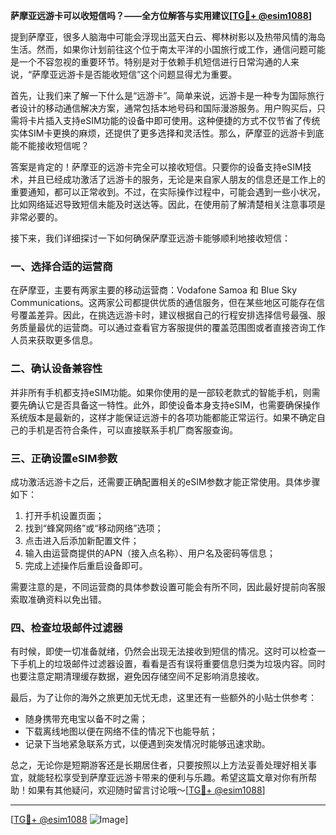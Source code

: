 **萨摩亚远游卡可以收短信吗？——全方位解答与实用建议[[TG💪+ @esim1088](https://t.me/s/esim1088)]**

提到萨摩亚，很多人脑海中可能会浮现出蓝天白云、椰林树影以及热带风情的海岛生活。然而，如果你计划前往这个位于南太平洋的小国旅行或工作，通信问题可能是一个不容忽视的重要环节。特别是对于依赖手机短信进行日常沟通的人来说，“萨摩亚远游卡是否能收短信”这个问题显得尤为重要。

首先，让我们来了解一下什么是“远游卡”。简单来说，远游卡是一种专为国际旅行者设计的移动通信解决方案，通常包括本地号码和国际漫游服务。用户购买后，只需将卡片插入支持eSIM功能的设备中即可使用。这种便捷的方式不仅节省了传统实体SIM卡更换的麻烦，还提供了更多选择和灵活性。那么，萨摩亚的远游卡到底能不能接收短信呢？

答案是肯定的！萨摩亚的远游卡完全可以接收短信。只要你的设备支持eSIM技术，并且已经成功激活了远游卡的服务，无论是来自家人朋友的信息还是工作上的重要通知，都可以正常收到。不过，在实际操作过程中，可能会遇到一些小状况，比如网络延迟导致短信未能及时送达等。因此，在使用前了解清楚相关注意事项是非常必要的。

接下来，我们详细探讨一下如何确保萨摩亚远游卡能够顺利地接收短信：

### 一、选择合适的运营商

在萨摩亚，主要有两家主要的移动运营商：Vodafone Samoa 和 Blue Sky Communications。这两家公司都提供优质的通信服务，但在某些地区可能存在信号覆盖差异。因此，在挑选远游卡时，建议根据自己的行程安排选择信号最强、服务质量最优的运营商。可以通过查看官方客服提供的覆盖范围图或者直接咨询工作人员来获取更多信息。

### 二、确认设备兼容性

并非所有手机都支持eSIM功能。如果你使用的是一部较老款式的智能手机，则需要先确认它是否具备这一特性。此外，即使设备本身支持eSIM，也需要确保操作系统版本是最新的，这样才能保证远游卡的各项功能都能正常运行。如果不确定自己的手机是否符合条件，可以直接联系手机厂商客服查询。

### 三、正确设置eSIM参数

成功激活远游卡之后，还需要正确配置相关的eSIM参数才能正常使用。具体步骤如下：
1. 打开手机设置页面；
2. 找到“蜂窝网络”或“移动网络”选项；
3. 点击进入后添加新配置文件；
4. 输入由运营商提供的APN（接入点名称）、用户名及密码等信息；
5. 完成上述操作后重启设备即可。

需要注意的是，不同运营商的具体参数设置可能会有所不同，因此最好提前向客服索取准确资料以免出错。

### 四、检查垃圾邮件过滤器

有时候，即使一切准备就绪，仍然会出现无法接收到短信的情况。这时可以检查一下手机上的垃圾邮件过滤器设置，看看是否有误将重要信息归类为垃圾内容。同时也要注意定期清理缓存数据，避免因存储空间不足影响消息接收。

最后，为了让你的海外之旅更加无忧无虑，这里还有一些额外的小贴士供参考：
- 随身携带充电宝以备不时之需；
- 下载离线地图以便在网络不佳的情况下也能导航；
- 记录下当地紧急联系方式，以便遇到突发情况时能够迅速求助。

总之，无论你是短期游客还是长期居住者，只要按照以上方法妥善处理好相关事宜，就能轻松享受到萨摩亚远游卡带来的便利与乐趣。希望这篇文章对你有所帮助！如果有其他疑问，欢迎随时留言讨论哦～[[TG💪+ @esim1088](https://t.me/s/esim1088)]

---

[[TG💪+ @esim1088](https://t.me/s/esim1088) ![Image](https://i.postimg.cc/4NQfJmqS/Snipaste-2025-05-13-00-14-12.png)]